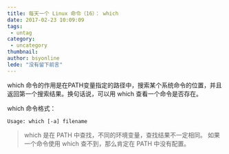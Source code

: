```yaml
---
title: 每天一个 Linux 命令（16）： which
date: 2017-02-23 10:09:09
tags:
 - untag
category: 
 - uncategory
thumbnail: 
author: bsyonline
lede: "没有留下前言"
---
```


which 命令的作用是在PATH变量指定的路径中，搜索某个系统命令的位置，并且返回第一个搜索结果。换句话说，可以用 which 查看一个命令是否存在。

<!-- more -->

which 命令格式：

```
Usage: which [-a] filename
```

>which 是在 PATH 中查找，不同的环境变量，查找结果不一定相同。
>如果一个命令使用 which 查不到，那么肯定在 PATH 中没有配置。
